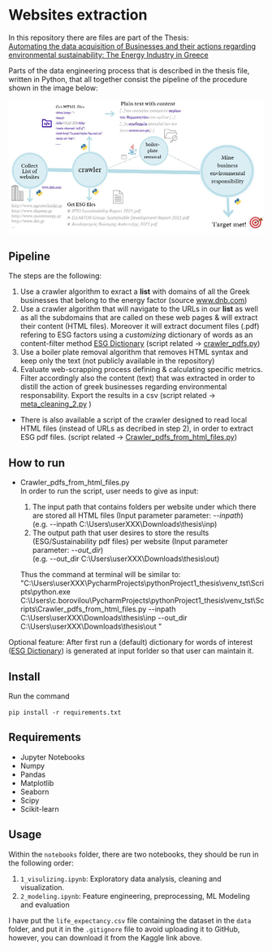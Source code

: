 # Websites extraction
In this repository there are files are part of the Thesis: <br>
[Automating the data acquisition of Businesses and their actions regarding environmental sustainability: The Energy Industry in Greece](content_for_user/Thesis_DI_CBorovilou.pdf)



Parts of the data engineering process that is described in the thesis file, written in Python, that all together consist the pipeline of the procedure shown in the image below:<br><br>
![Pipeline](content_for_user/pipeline.jpg)


## Pipeline
The steps are the following:
1. Use a crawler algorithm to exract a **list** with domains of all the Greek businesses that belong to the energy factor  (source www.dnb.com)
2. Use a crawler algorithm that will navigate to the URLs in our **list** as well as all the subdomains that are called on these web pages & will extract their content (HTML files). Moreover it will extract document files (.pdf) refering to ESG factors using a _customizing_ dictionary of words as an content-filter method [ESG Dictionary](content_for_user/esg_dict.csv)
 (script related &rightarrow; [crawler_pdfs.py](venv/Scripts/Crawler_pdfs.py))
3. Use a boiler plate removal algorithm that removes HTML syntax and keep only the text (not publicly available in the repository)
4. Evaluate web-scrapping process defining & calculating specific metrics. Filter accordingly also the content (text) that was extracted in order to distill the action of greek businesses regarding environmental responsability. Export the results in a csv (script related &rightarrow; [meta_cleaning_2.py](venv/Scripts/meta_cleaning_2.py) )

* There is also available a script of the crawler designed to read local HTML files (instead of URLs as decribed in step 2), in order to extract ESG pdf files. (script related &rightarrow; [Crawler_pdfs_from_html_files.py](venv_tst/Scripts/Crawler_pdfs_from_html_files.py))

## How to run
- Crawler_pdfs_from_html_files.py <br>
   In order to run the script, user needs to give as input: 
    1. The input path that contains folders per website under which there are stored all HTML files (Input parameter parameter: _--inpath_) <br> (e.g. --inpath C:\Users\userXXX\Downloads\thesis\inp) <br> 
    2. The output path that user desires to store the results (ESG/Sustainability pdf files) per website  (Input parameter parameter: _--out_dir_) <br> (e.g. --out_dir C:\Users\userXXX\Downloads\thesis\out) <br> 
   
   Thus the command at terminal will be similar to: "C:\Users\userXXX\PycharmProjects\pythonProject1_thesis\venv_tst\Scripts\python.exe C:\Users\c.borovilou\PycharmProjects\pythonProject1_thesis\venv_tst\Scripts\Crawler_pdfs_from_html_files.py --inpath C:\Users\userXXX\Downloads\thesis\inp --out_dir C:\Users\userXXX\Downloads\thesis\out 
"

Optional feature:
After first run a (default) dictionary for words of interest ([ESG Dictionary](content_for_user/esg_dict.csv)) is generated at input forlder so that user can maintain it. 

## Install

Run the command

`pip install -r requirements.txt`

## Requirements

- Jupyter Notebooks
- Numpy
- Pandas
- Matplotlib
- Seaborn
- Scipy
- Scikit-learn

## Usage

Within the `notebooks` folder, there are two notebooks, they should be run in the following order:

1. `1_visulizing.ipynb`: Exploratory data analysis, cleaning and visualization.
2. `2_modeling.ipynb`: Feature engineering, preprocessing, ML Modeling and evaluation

I have put the `life_expectancy.csv` file containing the dataset in the `data` folder, and put it in the `.gitignore` file to avoid uploading it to GitHub, however, you can download it from the Kaggle link above.
